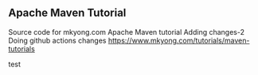 ## Apache Maven Tutorial

Source code for mkyong.com Apache Maven tutorial
Adding changes-2
Doing github actions changes
https://www.mkyong.com/tutorials/maven-tutorials

test

